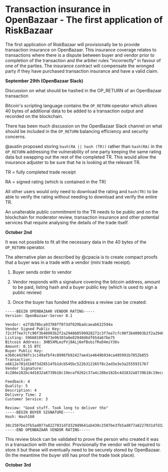 # Transaction insurance in OpenBazaar - The first application of RiskBazaar

The first application of RiskBazaar will provisionally be to provide transaction insurance on OpenBazaar. This insurance coverage relates to transactions where there is a dispute between buyer and vendor prior to completion of the transaction and the arbiter rules "incorrectly" in favour of one of the parties. The insurance contract will compensate the wronged party if they have purchased transaction insurance and have a valid claim.

__September 29th (OpenBazaar Slack)__

Discussion on what should be hashed in the OP_RETURN of an OpenBazaar transaction

Bitcoin's scripting language contains the ```OP_RETURN``` operator which allows 40 bytes of additional data to be added to a transaction output and recorded on the blockchain.

There has been much discussion on the OpenBazaar Slack channel on what should be included in the ```OP_RETURN``` balancing efficiency and security concerns. 

@austin proposed storing ```hash(RA || hash (TR))``` rather than ```hash(RA)``` in the ```OP_RETURN``` addressing the vulnerability of one party keeping the same rating data but swapping out the rest of the completed TR. This would allow the insurance adjuster to be sure that he is looking at the relevant TR.

TR = fully completed trade receipt

RA = signed rating (which is contained in the TR)

All other users would only need to download the rating and ```hash(TR)``` to be able to verify the rating without needing to download and verify the entire TR.

An unalterable public commitment to the TR needs to be public and on the blockchain for moderator review, transaction insurance and other potential services that require analysing the details of the trade itself.

__October 2nd__

It was not possible to fit all the necessary data in the 40 bytes of the ```OP_RETURN``` operator.

The alternative plan as described by @cpacia is to create compact proofs that a buyer was in a trade with a vendor (mini trade receipt). 

1) Buyer sends order to vendor

2) Vendor responds with a signature covering the bitcoin address, amount to be paid, listing hash and a buyer public key (which is used to sign a public review)

3) Once the buyer has funded the address a review can be created:

```
-----BEGIN OPENBAZAAR VENDOR RATING-----
Version: OpenBazaar-Server 0.1

Vendor: e2fdb78bca93788ff073df029badcaeab622594a
Vendor Signed Public Key: 72c3f7ee7cfc90f3b40903b2f2a294860599928272c3f7ee7cfc90f3b40903b2f2a294860599928272c3f7ee7cfc90f3b40903b2f2a2948605999282e7cfc90fca978112ca1bbdcafac231b39a23dc4da786eff8147c4e72b9807785afee48bb
Listing: 59668109f673e96303a8e82948d6df65da67be75
Bitcoin Address: 3HB5XMLmzFVj8ALj6mfBsbifRoD4miY36v
Amount: 0.15 BTC
Buyer Public Key: e3b0c44298fc1c149afbf4c8996fb92427ae41e4649b934ca495991b7852b855
Transaction: e6612e701d1b073d28514fb1dcb545bc522b312265f8c2ad3e3e3a2555931767
Vendor Signature: 4c286e182bc4d1832a8739b18c19ecaf9262c37a4c286e182bc4d1832a8739b18c19ecaf9262c37a4c286e182bc4d1832a8739b18c19ecaf9262c37ae182bc4d

Feedback: 4
Quality: 5
Description: 4
Delivery Time: 2
Customer Service: 3

Review: "Good stuff. Took long to deliver tho"
-----BEGIN BUYER SIGNATURE-----
Hash: Hash160

30c2507be3fb5ad077a8227031dfd329d9641ab430c2507be3fb5ad077a8227031dfd329d9641ab430c2507be3fb5ad077a8227031dfd329d9641ab431dfd3
-----END OPENBAZAAR VENDOR RATING-----
```
This review block can be validated to prove the person who created it was in a transaction with the vendor. Provisionally the vendor will be required to store it but these will eventually need to be securely stored by OpenBazaar. (In the meantime the buyer still has proof the trade took place). 

__October 3rd__

